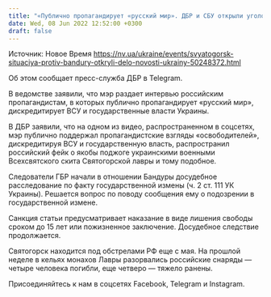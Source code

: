 ```yaml
---
title: "«Публично пропагандирует «русский мир». ДБР и СБУ открыли уголовное производство по факту госизмены мэра Святогорска"
date: Wed, 08 Jun 2022 12:52:00 +0300
draft: false
---
```

Источник: Новое Время https://nv.ua/ukraine/events/svyatogorsk-situaciya-protiv-bandury-otkryli-delo-novosti-ukrainy-50248372.html


Об этом сообщает пресс-служба ДБР в Telegram.

В ведомстве заявили, что мэр раздает интервью российским пропагандистам, в которых публично пропагандирует «русский мир», дискредитирует ВСУ и государственные власти Украины.

В ДБР заявили, что на одном из видео, распространенном в соцсетях, мэр публично поддержал пропагандистские взгляды «освободителей», дискредитируя ВСУ и государственную власть, распространил российский фейк о якобы поджоге украинскими военными Всехсвятского скита Святогорской лавры и тому подобное.

Следователи ГБР начали в отношении Бандуры досудебное расследование по факту государственной измены (ч. 2 ст. 111 УК Украины). Решается вопрос по поводу сообщения ему о подозрении в государственной измене.

Санкция статьи предусматривает наказание в виде лишения свободы сроком до 15 лет или пожизненное заключение. Досудебное следствие продолжается.

Святогорск находится под обстрелами РФ еще с мая. На прошлой неделе в кельях монахов Лавры разорвались российские снаряды — четыре человека погибли, еще четверо — тяжело ранены.

Присоединяйтесь к нам в соцсетях Facebook, Telegram и Instagram.
